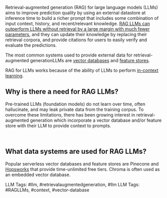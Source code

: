 Retrieval-augmented generation (RAG) for large language models (LLMs) aims to improve prediction quality by using an external datastore at inference time to build a richer prompt that includes some combination of input context, history, and recent/relevant knowledge. [RAG LLMs can outperform LLMs without retrieval by a large margin with much fewer parameters](https://acl2023-retrieval-lm.github.io/), and they can update their knowledge by replacing their retrieval corpora, and provide citations for users to easily verify and evaluate the predictions.

The most common systems used to provide external data for retrieval-augmented generationLLMs are [vector databases](https://python.langchain.com/docs/modules/chains/additional/vector_db_text_generation) and [feature stores](https://blog.langchain.dev/feature-stores-and-llms/). 

RAG for LLMs works because of the ability of LLMs to perform [in-context learning](https://www.hopsworks.ai/dictionary/in-context-learning-icl).

‍**Why is there a need for RAG LLMs?**‍
---------------------------------------

Pre-trained LLMs (foundation models) do not learn over time, often hallucinate, and may leak private data from the training corpus. To overcome these limitations, there has been growing interest in retrieval-augmented generation which incorporate a vector database and/or feature store with their LLM to provide context to prompts.

‍

What data systems are used for RAG LLMs?
----------------------------------------

Popular serverless vector databases and feature stores are Pinecone and [Hopsworks](https://app.hopsworks.ai) that provide time-unlimited free tiers. Chroma is often used as an embedded vector database. 


LLM Tags:  #llm, #retrievalaugmentedgeneration, #llm
LLM Tags:  #RAGLLMs, #context, #vector-database